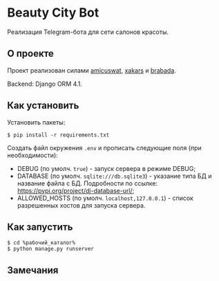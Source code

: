 # Beauty City Bot
Реализация Telegram-бота для сети салонов красоты.

## О проекте
Проект реализован силами [amicuswat](https://github.com/amicuswat), [xakars](https://github.com/xakars) и [brabada](https://github.com/Brabada).

Backend: Django ORM 4.1.

## Как установить
Установить пакеты:
```shell
$ pip install -r requirements.txt
```

Создать файл окружения `.env` и прописать следующие поля (при необходимости):

- DEBUG (по умолч. `true`) - запуск сервера в режиме DEBUG;
- DATABASE (по умолч. `sqlite:///db.sqlite3`) - указание типа БД и название файла с БД. Подробности по ссылке: 
https://pypi.org/project/dj-database-url/;
- ALLOWED_HOSTS (по умолч. `localhost,127.0.0.1`) - список разрешенных хостов для запуска сервера.


## Как запустить
```shell
$ cd %рабочий_каталог%
$ python manage.py runserver
```

## Замечания


